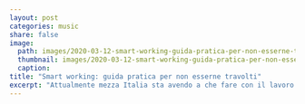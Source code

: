 ```yaml
---
layout: post
categories: music
share: false
image:
  path: images/2020-03-12-smart-working-guida-pratica-per-non-esserne-travolti.jpg
  thumbnail: images/2020-03-12-smart-working-guida-pratica-per-non-esserne-travolti.jpg
  caption:
title: "Smart working: guida pratica per non esserne travolti"
excerpt: "Attualmente mezza Italia sta avendo a che fare con il lavoro flessibile per la prima volta. La diffusione del SARS-CoV-19 ha imposto all’improvviso l’adozione del lavoro flessibile per tutti e, fattore di complicazione molto importante, in contemporanea: non è facile passare da un modo di lavoro ad un altro in queste condizioni, per questo ho pensato di condividere alcune regole che nel tempo mi sono dato per riuscire a gestirmi al meglio e trarre dei benefici dal lavorare da casa. Spero possiate trovare utili questi cinque consigli e mi piacerebbe raccogliere anche qualche vostro suggerimento o critica. Resta sempre valido il mio solito invito: se non vi torna, fatemi challenge!"
---
```

